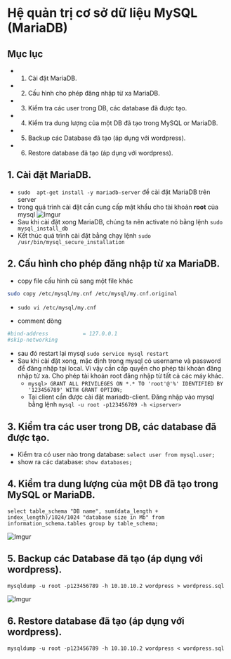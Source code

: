 # Hệ quản trị cơ sở dữ liệu MySQL (MariaDB)

## Mục lục
- 1. Cài đặt MariaDB.
- 2. Cấu hình cho phép đăng nhập từ xa MariaDB.
- 3. Kiểm tra các user trong DB, các database đã được tạo.
- 4. Kiểm tra dung lượng của một DB đã tạo trong MySQL or MariaDB.
- 5. Backup các Database đã tạo (áp dụng với wordpress).
- 6. Restore database đã tạo (áp dụng với wordpress).


## 1. Cài đặt MariaDB.

- `sudo  apt-get install -y mariadb-server` để cài đặt MariaDB trên server
- trong quá trình cài đặt cần cung cấp mật khẩu cho tài khoản **root** của mysql ![Imgur](http://i.imgur.com/06q4Cxb.png)
- Sau khi cài đặt xong MariaDB, chúng ta nên activate nó bằng lệnh `sudo mysql_install_db`
- Kết thúc quá trình cài đặt bằng chạy lệnh `sudo /usr/bin/mysql_secure_installation`


## 2. Cấu hình cho phép đăng nhập từ xa MariaDB.

- copy file cấu hình cũ sang một file khác

```sh
sudo copy /etc/mysql/my.cnf /etc/mysql/my.cnf.original
```

- `sudo vi /etc/mysql/my.cnf`

- comment dòng

```sh
#bind-address           = 127.0.0.1
#skip-networking
``` 

- sau đó restart lại mysql `sudo service mysql restart`
- Sau khi cài đặt xong, mặc định trong mysql có username và password để đăng nhập tại local. Vì vậy cần cấp quyền cho phép tài khoản đăng nhập từ xa. Cho phép tài khoản root đăng nhập từ tất cả các máy khác.
	- `mysql> GRANT ALL PRIVILEGES ON *.* TO 'root'@'%' IDENTIFIED BY '123456789' WITH GRANT OPTION;`
	- Tại client cần được cài đặt mariadb-client. Đăng nhập vào mysql bằng lệnh `mysql -u root -p123456789 -h <ipserver>`
		
## 3. Kiểm tra các user trong DB, các database đã được tạo.
- Kiểm tra có user nào trong database: `select user from mysql.user;`
- show ra các database: `show databases;`

## 4. Kiểm tra dung lượng của một DB đã tạo trong MySQL or MariaDB.
`select table_schema "DB name", sum(data_length + index_length)/1024/1024 "database size in Mb" from information_schema.tables group by table_schema;`

![Imgur](http://i.imgur.com/Hbn3uTf.png) 

## 5. Backup các Database đã tạo (áp dụng với wordpress).
`mysqldump -u root -p123456789 -h 10.10.10.2 wordpress > wordpress.sql`

![Imgur](http://i.imgur.com/RvNxj6k.png)

## 6. Restore database đã tạo (áp dụng với wordpress).
`mysqldump -u root -p123456789 -h 10.10.10.2 wordpress < wordpress.sql`